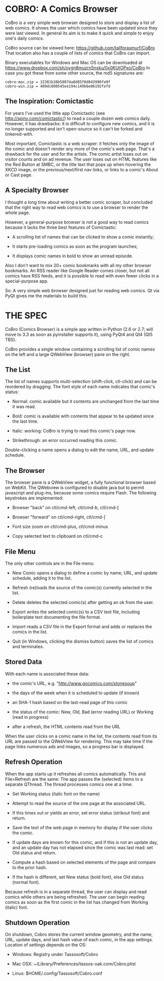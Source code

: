 COBRO: A Comics Browser
=======================

CoBro is a very simple web browser designed to store and display
a list of web comics. It shows the user which comics have been
updated since they were last viewed. In general its aim is to make
it quick and simple to enjoy one's daily comics.

CoBro source can be viewed here: https://github.com/tallforasmurf/CoBro
That location also has a couple of lists of comics that CoBro can import.

Binary executables for Windows and Mac OS can be downloaded at
https://www.dropbox.com/sh/ovgn8muzrn5nsku/0x0KUtOPxo/CoBro
In case you got these from some other source, the md5 signatures are:

    cobro-mac.zip = 32381b38b58074a8d85f0d843990fe9f
    cobro-win.zip = 409dc800545ee194c149b6e06192fefd

The Inspiration: Comictastic
----------------------------

For years I've used the little app Comictastic 
(see http://spiny.com/comictastic/) to read
a couple dozen web comics daily. However, it has
drawbacks: it is difficult to configure new comics, and
it is no longer supported and isn't open-source
so it can't be forked and tinkered-with.

Most important, Comictastic is a web scraper:
it fetches only the image of the comic and doesn't render
any more of the comic's web page.
That's a drawback for the user and for the artists.
The comic artist loses out on visitor counts and on ad revenue.
The user loses out on HTML features
like the Red Button at SMBC,
or the title text that pops up when hovering the XKCD image,
or the previous/next/first nav links,
or links to a comic's About or Cast page.

A Specialty Browser
-------------------

I thought a long time about writing a better comic scraper,
but concluded that the right way to read web comics is to use a browser
to render the whole page.

However, a general-purpose browser is not
a good way to read comics because it lacks the three
best features of Comictastic:

* A scrolling list of names that can be clicked to show a comic instantly;

* It starts pre-loading comics as soon as the program launches;

* It displays comic names in bold to show an unread episode.

Also I don't want to mix 20+ comic bookmarks with all my
other browser bookmarks. An RSS reader
like Google Reader comes closer, but not all comics
have RSS feeds, and it is possible to read with even fewer
clicks in a special-purpose app.

So: A very simple web browser designed just for
reading web comics. Qt via PyQt gives me the materials to build this.

THE SPEC
========

CoBro (Comics Browser) is a simple app written in Python (2.6 or 2.7;
will move to 3.3 as soon as pyinstaller supports it), using
PyQt4 and Qt4 (Qt5 TBS).

CoBro provides a single window containing
a scrolling list of comic names on the left
and a large QWebView (browser) pane on the right.

The List
--------

The list of names supports multi-selection (shift-click, ctl-click)
and can be
reordered by dragging.
The font style of each name indicates that comic's status:

* Normal: comic available but it contents are unchanged from
the last time it was read.

* Bold: comic is available with contents that appear to be updated
since the last time.

* Italic: working: CoBro is trying to read this comic's page now.

* Strikethrough: an error occurred reading this comic.

Double-clicking a name opens a dialog to edit the name, URL,
and update schedule.

The Browser
-----------

The browser pane is a QWebView widget, a fully functional
browser based on WebKit.
The QWebview is configured to disable java
but to permit javascript and plug-ins, because
some comics require Flash.
The following keystrokes are implemented:

* Browser "back" on ctl/cmd-left, ctl/cmd-b, ctl/cmd-[

* Browser "forward" on ctl/cmd-right, ctl/cmd-]

* Font size zoom on ctl/cmd-plus, ctl/cmd-minus

* Copy selected text to clipboard on ctl/cmd-c


File Menu
---------

The only other controls are in the File menu:

* New Comic opens a dialog to define a comic by name, URL, and
update schedule, adding it to the list.

* Refresh (re)loads the source of the comic(s) currently
selected in the list.

* Delete deletes the selected comic(s) after getting an ok from the user.

* Export writes the selected comic(s) to a CSV text file,
including boilerplate text documenting the file format.

* Import reads a CSV file in the Export format and adds or
replaces the comics in the list.

* Quit (in Windows, clicking the dismiss button)
saves the list of comics and terminates.

Stored Data
-----------

With each name is associated these data:
* the comic's URL, e.g. "http://www.gocomics.com/stonesoup"

* the days of the week when it is scheduled to update (if known)

* an SHA-1 hash based on the last-read page of this comic

* the status of the comic: New, Old,
Bad (error reading URL) or Working (read in progress)

* after a refresh, the HTML contents read from the URL

When the user clicks on a comic name in the list,
the contents read from its URL are passed
to the QWebView for rendering.
This may take time if the page links numerous ads and images,
so a progress bar is displayed.


Refresh Operation
-----------------

When the app starts up it refreshes all comics automatically.
This and File>Refresh are the same:
The app passes the (selected) items to a separate QThread.
The thread processes comics one at a time:

* Set Working status (italic font on the name)

* Attempt to read the
source of the one page at the associated URL.

* If this times out or yields an error,
set error status (strikout font) and return.

* Save the text of the web page in memory for display
if the user clicks the comic.

* If update days are known for this comic, and if
this is not an update day, and an update day has not
elapsed since the comic was last read: set Old status and return.

* Compute a hash based on selected elements of 
the page and compare to the prior hash.

* If the hash is different, set New status (bold font),
else Old status (normal font).

Because refresh is in a separate thread, the user
can display and read comics while others are being refreshed.
The user can begin reading comics as soon as the first comic 
in the list has changed from Working (italic) font.

Shutdown Operation
------------------

On shutdown, Cobro stores the current window geometry, and
the name, URL, update days, and last hash value of each comic,
in the app settings.
Location of settings depends on the OS:

* Windows: Registry under Tassosoft/Cobro

* Mac OSX: ~/Library/Preferences/tassos-oak.com/Cobro.plist

* Linux: $HOME/.config/Tassosoft/Cobro.conf

